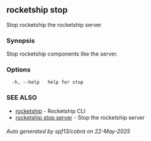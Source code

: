 ## rocketship stop

Stop rocketship the rocketship server

### Synopsis

Stop rocketship components like the server.

### Options

```
  -h, --help   help for stop
```

### SEE ALSO

* [rocketship](rocketship.md)	 - Rocketship CLI
* [rocketship stop server](rocketship_stop_server.md)	 - Stop the rocketship server

###### Auto generated by spf13/cobra on 22-May-2025
